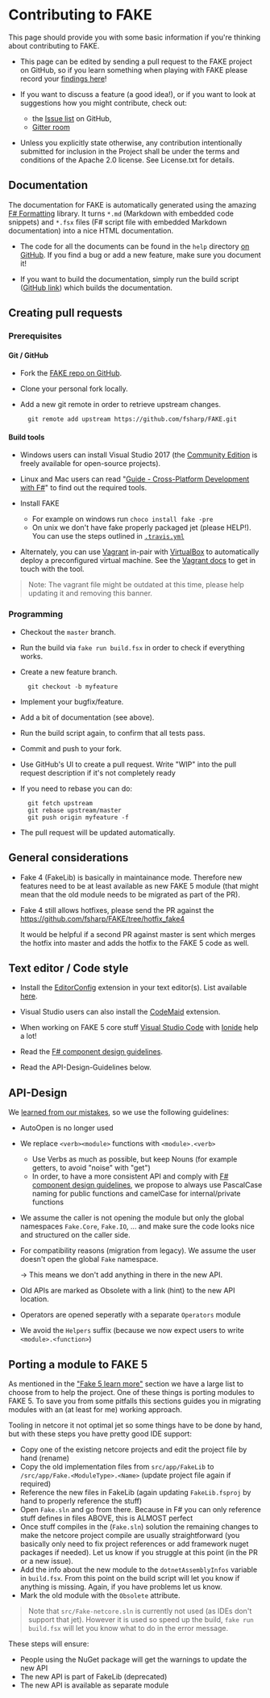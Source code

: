 # Contributing to FAKE

This page should provide you with some basic information if you're thinking about contributing to FAKE.

 * This page can be edited by sending a pull request to the FAKE project on GitHub, so if you learn something when playing with FAKE please record your [findings here](https://github.com/fsharp/FAKE/blob/master/help/markdown/contributing.md)!

 * If you want to discuss a feature (a good idea!), or if you want to look at suggestions how you might contribute, check out:
    - the [Issue list](https://github.com/fsharp/FAKE/issues) on GitHub,
    - [Gitter room](https://gitter.im/fsharp/FAKE)
   
 * Unless you explicitly state otherwise, any contribution intentionally 
submitted for inclusion in the Project shall be under the terms and 
conditions of the Apache 2.0 license. See License.txt for details.

## Documentation

The documentation for FAKE is automatically generated using the amazing [F# Formatting](https://github.com/tpetricek/FSharp.Formatting) library.
It turns `*.md` (Markdown with embedded code snippets) and `*.fsx` files (F# script file with embedded Markdown documentation) into a nice HTML documentation.

 * The code for all the documents can be found in the `help` directory [on GitHub](https://github.com/fsharp/FAKE/tree/master/help). If you find a bug or add a new feature, make sure you document it!

 * If you want to build the documentation, simply run the build script ([GitHub link](https://github.com/fsharp/FAKE/blob/master/build.fsx)) which builds the documentation.
 
## Creating pull requests

### Prerequisites

#### Git / GitHub

* Fork the [FAKE repo on GitHub](https://github.com/fsharp/FAKE).

* Clone your personal fork locally.

* Add a new git remote in order to retrieve upstream changes.

        git remote add upstream https://github.com/fsharp/FAKE.git

#### Build tools

* Windows users can install Visual Studio 2017 (the [Community Edition](https://www.visualstudio.com/de/vs/community/)
is freely available for open-source projects).

* Linux and Mac users can read "[Guide - Cross-Platform Development with F#](http://fsharp.org/guides/mac-linux-cross-platform/)"
to find out the required tools.

* Install FAKE
  * For example on windows run `choco install fake -pre`
  * On unix we don't have fake properly packaged jet (please HELP!). You can use the steps outlined in [`.travis.yml`](https://github.com/fsharp/FAKE/blob/master/.travis.yml#L14-L18)

* Alternately, you can use [Vagrant](https://www.vagrantup.com/) in-pair with [VirtualBox](https://www.virtualbox.org/)
to automatically deploy a preconfigured virtual machine. See the [Vagrant docs](vagrant.html) to get in touch with the tool.

> Note: The vagrant file might be outdated at this time, please help updating it and removing this banner.

### Programming

* Checkout the `master` branch.

* Run the build via `fake run build.fsx` in order to check if everything works.

* Create a new feature branch.

        git checkout -b myfeature

* Implement your bugfix/feature.

* Add a bit of documentation (see above).

* Run the build script again, to confirm that all tests pass.

* Commit and push to your fork.

* Use GitHub's UI to create a pull request.
    Write "WIP" into the pull request description if it's not completely ready

* If you need to rebase you can do:

        git fetch upstream
        git rebase upstream/master
        git push origin myfeature -f

* The pull request will be updated automatically.

## General considerations

* Fake 4 (FakeLib) is basically in maintainance mode. Therefore new features need to be at least available as new FAKE 5 module (that might mean that the old module needs to be migrated as part of the PR).

* Fake 4 still allows hotfixes, please send the PR against the https://github.com/fsharp/FAKE/tree/hotfix_fake4
  
  It would be helpful if a second PR against master is sent which merges the hotfix into master and adds the hotfix to the FAKE 5 code as well.


## Text editor / Code style

* Install the [EditorConfig](http://editorconfig.org/) extension in your text editor(s). List available [here](http://editorconfig.org/#download).

* Visual Studio users can also install the [CodeMaid](http://www.codemaid.net/) extension.

* When working on FAKE 5 core stuff [Visual Studio Code](https://code.visualstudio.com/) with [Ionide](http://ionide.io/) help a lot!

* Read the [F# component design guidelines](http://fsharp.org/specs/component-design-guidelines/).

* Read the API-Design-Guidelines below.

## API-Design

We [learned from our mistakes](fake-fake5-learn-more.html), so we use the following guidelines:

 - AutoOpen is no longer used
 - We replace `<verb><module>` functions with `<module>.<verb>`
    - Use Verbs as much as possible, but keep Nouns (for example getters, to avoid "noise" with "get")
    - In order, to have a more consistent API and comply with [F# component design guidelines](http://fsharp.org/specs/component-design-guidelines/), we propose to always use PascalCase naming for public functions and camelCase for internal/private functions 
 - We assume the caller is not opening the module but only the global namespaces `Fake.Core`, `Fake.IO`, ...
   and make sure the code looks nice and structured on the caller side.
 - For compatibility reasons (migration from legacy). We assume the user doesn't open the global `Fake` namespace.
   
   -> This means we don't add anything in there in the new API.
 - Old APIs are marked as Obsolete with a link (hint) to the new API location.
 - Operators are opened seperatly with a separate `Operators` module
 - We avoid the `Helpers` suffix (because we now expect users to write `<module>.<function>`)

## Porting a module to FAKE 5

As mentioned in the ["Fake 5 learn more"](fake-fake5-learn-more.html) section we have a large list to choose from to help the project. One of these things is porting modules to FAKE 5. To save you from some pitfalls this sections guides you in migrating modules with an (at least for me) working approach.

Tooling in netcore it not optimal jet so some things have to be done by hand, but with these steps you have pretty good IDE support:

 - Copy one of the existing netcore projects and edit the project file by hand (rename)
 - Copy the old implementation files from `src/app/FakeLib` to `/src/app/Fake.<ModuleType>.<Name>` (update project file again if required)
 - Reference the new files in FakeLib (again updating `FakeLib.fsproj` by hand to properly reference the stuff)
 - Open `Fake.sln` and go from there. Because in F# you can only reference stuff defines in files ABOVE, this is ALMOST perfect
 - Once stuff compiles in the (`Fake.sln`) solution the remaining changes to make the netcore project compile are usually straightforward (you basically only need to fix project references or add framework nuget packages if needed). Let us know if you struggle at this point (in the PR or a new issue).
 - Add the info about the new module to the `dotnetAssemblyInfos` variable in `build.fsx`. From this point on the build script will let you know if anything is missing. Again, if you have problems let us know.
 - Mark the old module with the `Obsolete` attribute.

> Note that `src/Fake-netcore.sln` is currently not used (as IDEs don't support that jet). However it is used so speed up the build, `fake run build.fsx` will let you know what to do in the error message.

These steps will ensure:
 - People using the NuGet package will get the warnings to update the new API
 - The new API is part of FakeLib (deprecated)
 - The new API is available as separate module
